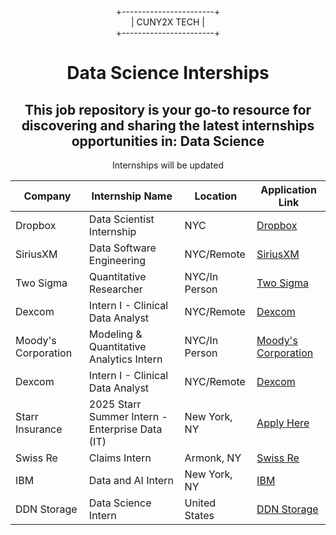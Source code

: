 <div align="center">
  
+-----------------------+  
|      CUNY2X TECH       |  
+-----------------------+

</div>


<div style="text-align:center" >
<h1 style="text-align:center">Data Science Interships</h1>
<h2>This job repository is your go-to resource for discovering and sharing the latest internships opportunities in: Data Science
</h2>
<p>Internships will be updated</p>
</div>

| Company          | Internship Name                 | Location       | Application Link                                                  |
|------------------|---------------------------------|----------------|-------------------------------------------------------------------|
| Dropbox          | Data Scientist Internship       | NYC            | [Dropbox](https://jobs.dropbox.com/listing/6329892)               |
| SiriusXM         | Data Software Engineering       | NYC/Remote     | [SiriusXM](https://careers.siriusxm.com/careers/jobs/16201?lang=en-us)|
| Two Sigma        |Quantitative Researcher          | NYC/In Person  | [Two Sigma](https://jobright.ai/jobs/info/66a3e896b020465e7d35d056?utm_campaign=1066&utm_source=git)|
| Dexcom           |Intern I - Clinical Data Analyst | NYC/Remote     | [Dexcom](https://jobright.ai/jobs/info/671679a6c6cdef7325c4a821?utm_campaign=1066&utm_source=git)|
| Moody's Corporation |Modeling & Quantitative Analytics Intern | NYC/In Person|[Moody's Corporation](https://jobright.ai/jobs/info/67166d132377d80e447f698b?utm_campaign=1066&utm_source=git)|
| Dexcom           |Intern I - Clinical Data Analyst | NYC/Remote     | [Dexcom](https://jobright.ai/jobs/info/671679a6c6cdef7325c4a821?utm_campaign=1066&utm_source=git)|
| Starr Insurance  | 2025 Starr Summer Intern - Enterprise Data (IT) | New York, NY | [Apply Here](https://jobright.ai/jobs/info/66fade06d910dcdc3e5624d5?utm_campaign=1066&utm_source=git)             |
| Swiss Re   | Claims Intern      | Armonk, NY  | [Swiss Re](https://jobright.ai/jobs/info/671731181f9e8aefafdb94e3?utm_campaign=1066&utm_source=git)             |
| IBM      | Data and AI Intern | New York, NY | [IBM](https://jobright.ai/jobs/info/671702b114b43e5ef6183e7f?utm_campaign=1066&utm_source=git)             |
| DDN Storage  | Data Science Intern  | United States | [DDN Storage](https://jobright.ai/jobs/info/6716b064677eb8a710d71254?utm_campaign=1066&utm_source=git)             |







